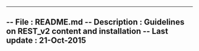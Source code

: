 ---------------------------------------------------------------
-- File : README.md
-- Description : Guidelines on REST_v2 content and installation
-- Last update : 21-Oct-2015
---------------------------------------------------------------


